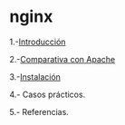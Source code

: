 # nginx

1.-[Introducción](introduccion.md)

2.-[Comparativa con Apache](comparativa.md)

3.-[Instalación](instalacion.md)

4.- Casos prácticos.

5.- Referencias.
